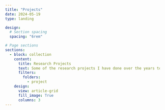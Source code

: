 ```yaml
---
title: "Projects"
date: 2024-05-19
type: landing

design:
  # Section spacing
  spacing: "6rem"

# Page sections
sections:
  - block: collection
    content:
      title: Research Projects
      text: Some of the research projects I have done over the years to gain experience and expertise in astrophysics.
      filters:
        folders:
          - project
    design:
      view: article-grid
      fill_image: True
      columns: 3
---
```

